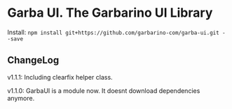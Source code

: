 # Garba UI. The Garbarino UI Library

Install:
`npm install git+https://github.com/garbarino-com/garba-ui.git --save`

## ChangeLog

v1.1.1: Including clearfix helper class.

v1.1.0: GarbaUI is a module now. It doesnt download dependencies anymore.
